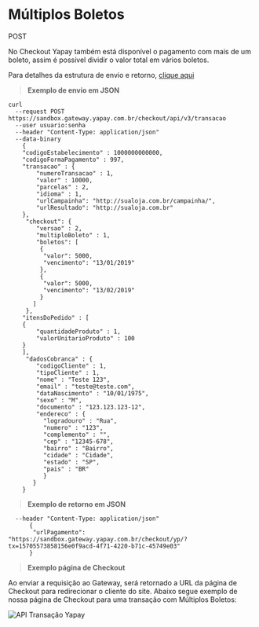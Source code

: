 # Múltiplos Boletos

<span class="post">POST</span>

No Checkout Yapay também está disponível o pagamento com mais de um boleto, assim é possível dividir o valor total em vários boletos.

Para detalhes da estrutura de envio e retorno, [clique aqui](tabela-checkout2.md?id=múltiplos-boletos)


> **Exemplo de envio em JSON**

```curl
curl
  --request POST https://sandbox.gateway.yapay.com.br/checkout/api/v3/transacao
  --user usuario:senha 
  --header "Content-Type: application/json"
  --data-binary
    {
    "codigoEstabelecimento" : 1000000000000,
    "codigoFormaPagamento" : 997,
    "transacao" : {
        "numeroTransacao" : 1,
        "valor" : 10000,
        "parcelas" : 2,
        "idioma" : 1,
        "urlCampainha": "http://sualoja.com.br/campainha/",
        "urlResultado": "http://sualoja.com.br"
    },
     "checkout": {
        "versao" : 2,
        "multiploBoleto" : 1,
        "boletos": [
         {
          "valor": 5000,
          "vencimento": "13/01/2019"
         },
         {
          "valor": 5000,
          "vencimento": "13/02/2019"
         }
       ]
     },
    "itensDoPedido" : [
    {
        "quantidadeProduto" : 1,
        "valorUnitarioProduto" : 100
    }
    ],
     "dadosCobranca" : {
        "codigoCliente" : 1,
        "tipoCliente" : 1,
        "nome" : "Teste 123",
        "email" : "teste@teste.com",
        "dataNascimento" : "10/01/1975",
        "sexo" : "M",
        "documento" : "123.123.123-12",
        "endereco" : {
          "logradouro" : "Rua",
          "numero" : "123",
          "complemento" : "",
          "cep" : "12345-678",
          "bairro" : "Bairro",
          "cidade" : "Cidade",
          "estado" : "SP",
          "pais" : "BR"
          }
       }
    }
```

> **Exemplo de retorno em JSON**

```curl
  --header "Content-Type: application/json"
      {
       "urlPagamento": "https://sandbox.gateway.yapay.com.br/checkout/yp/?tx=15705573858156e0f9acd-4f71-4220-b71c-45749e03"
      }
```

> **Exemplo página de Checkout**

Ao enviar a requisição ao Gateway, será retornado a URL da página de Checkout para redirecionar o cliente do site. Abaixo segue exemplo de nossa página de Checkout para uma transação com Múltiplos Boletos:

![API Transação Yapay](/images/check2-multboletos.png "API Yapay")
